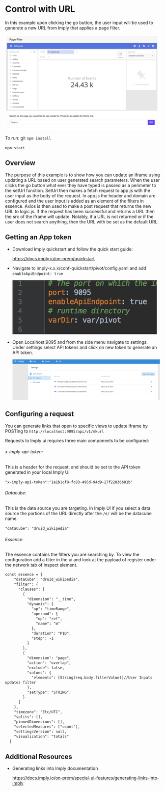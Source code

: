# Control with URL

In this example upon clicking the go button, the user input will be used to generate a new URL from Imply that applies a page filter.

![screenshot of product](images/product.png "product")

To run:
git
`npm install`

`npm start`

## Overview

The purpose of this example is to show how you can update an iframe using updating a URL based on user generated search parameters. When the user clicks the go button what ever they have typed is passed as a perimeter to the setUrl function.
SetUrl then makes a fetch request to app.js with the user input as the body of the request. In app.js the header and domain are configured and the user input is added as an element of the filters in essence. Axios is then used to make a post request that returns the new URL to logic.js.
If the request has been successful and returns a URL then the src of the iframe will update. Notably, if a URL is not returned or if the user does not search anything, then the URL with be set as the default URL.

## Getting an App token

- Download Imply quickstart and follow the quick start guide:

  https://docs.imply.io/on-prem/quickstart

- Navigate to imply-x.x.x/conf-quickstart/pivot/config.yaml and add `enableApiEndpoint: true`

  ![screenshot of settings](images/code.png "enableApiEndpoint")

- Open Localhost:9095 and from the side menu navigate to settings. Under settings select API tokens and click on new token to generate an API token.

  ![screenshot of ui-settings](images/settings.png "ui settings")

## Configuring a request

You can generate links that open to specific views to update iframe by POSTing to `http://localhost:9095/api/v1/mkurl`

Requests to Imply ui requires three main components to be configured:

###### x-imply-api-token:

This is a header for the request, and should be set to the API token generated in your local Imply UI

`"x-imply-api-token":"1a1b1cf8-fc83-495d-94d9-27f22836b81b"`

###### Datacube:

This is the data source you are targeting. In Imply UI if you select a data source the portions of the URL directly after the `/d/` will be the datacube name.

`"dataCube": "druid_wikipedia"`

###### Essence:

The essence contains the filters you are searching by. To view the configuration add a filter in the ui and look at the payload of register under the network tab of inspect element.

```
const essence = {
    "dataCube": "druid_wikipedia",
    "filter": {
      "clauses": [
        {
          "dimension": "__time",
          "dynamic": {
            "op": "timeRange",
            "operand": {
              "op": "ref",
              "name": "m"
            },
            "duration": "P1D",
            "step": -1
          }
        },
        {
          "dimension": "page",
          "action": "overlap",
          "exclude": false,
          "values": {
            "elements": [String(req.body.filterValue)]//User Inputs updates filter
          },
          "setType": "STRING",
        }
      ]
    },
    "timezone": "Etc/UTC",
    "splits": [],
    "pinnedDimensions": [],
    "selectedMeasures": ["count"],
    "settingsVersion": null,
    "visualization": "totals"
  }
```


## Additional Resources

- Generating links into Imply documentation

  https://docs.imply.io/on-prem/special-ui-features/generating-links-into-imply
